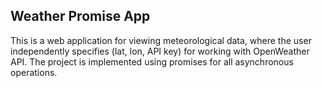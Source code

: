 ## Weather Promise App

This is a web application for viewing meteorological data, where the user independently specifies (lat, lon, API key) for working with OpenWeather API. The project is implemented using promises for all asynchronous operations.